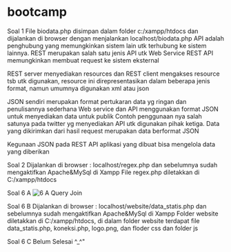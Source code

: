 # bootcamp
Soal 1 
File biodata.php disimpan dalam folder c:/xampp/htdocs dan dijalankan di browser dengan menjalankan localhost/biodata.php
API adalah penghubung yang memungkinkan sistem lain utk terhubung ke sistem lainnya. REST merupakan salah satu jenis API utk Web Service
REST API memungkinkan membuat request ke sistem eksternal

REST server menyediakan resources dan REST client mengakses resource tsb utk digunakan, resource ini direpresentasikan dalam beberapa jenis format, namun umumnya digunakan xml atau json

JSON sendiri merupakan format pertukaran data yg ringan dan penulisannya sederhana
Web service dan API menggunakan format JSON untuk menyediakan data untuk publik
Contoh penggunaan nya salah satunya pada twitter yg menyediakan API utk digunakan pihak ketiga.
Data yang dikirimkan dari hasil request merupakan data berformat JSON

Kegunaan JSON pada REST API aplikasi yang dibuat bisa mengelola data yang diberikan

Soal 2
Dijalankan di browser : localhost/regex.php dan sebelumnya sudah mengaktifkan Apache&MySql di Xampp
File regex.php diletakkan di C:/xampp/htdocs

Soal 6 A
![6 A  Query Join](https://user-images.githubusercontent.com/34593800/64065946-75542c00-cc3e-11e9-9e23-0c9676b64cc1.png)

Soal 6 B
Dijalankan di browser : localhost/website/data_statis.php dan sebelumnya sudah mengaktifkan Apache&MySql di Xampp
Folder website diletakkan di C:/xampp/htdocs, di dalam folder website terdapat file data_statis.php, koneksi.php, logo.png, dan floder css dan folder js

Soal 6 C Belum Selesai ^_^"
